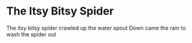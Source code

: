 # The Itsy Bitsy Spider
The itsy bitsy spider crawled up the water spout
Down came the rain to wash the spider out
